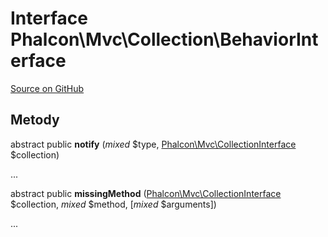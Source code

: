 # Interface **Phalcon\\Mvc\\Collection\\BehaviorInterface**

<a href="https://github.com/phalcon/cphalcon/blob/master/phalcon/mvc/collection/behaviorinterface.zep" class="btn btn-default btn-sm">Source on GitHub</a>

## Metody

abstract public **notify** (*mixed* $type, [Phalcon\Mvc\CollectionInterface](/[[language]]/[[version]]/api/Phalcon_Mvc_CollectionInterface) $collection)

...

abstract public **missingMethod** ([Phalcon\Mvc\CollectionInterface](/[[language]]/[[version]]/api/Phalcon_Mvc_CollectionInterface) $collection, *mixed* $method, [*mixed* $arguments])

...